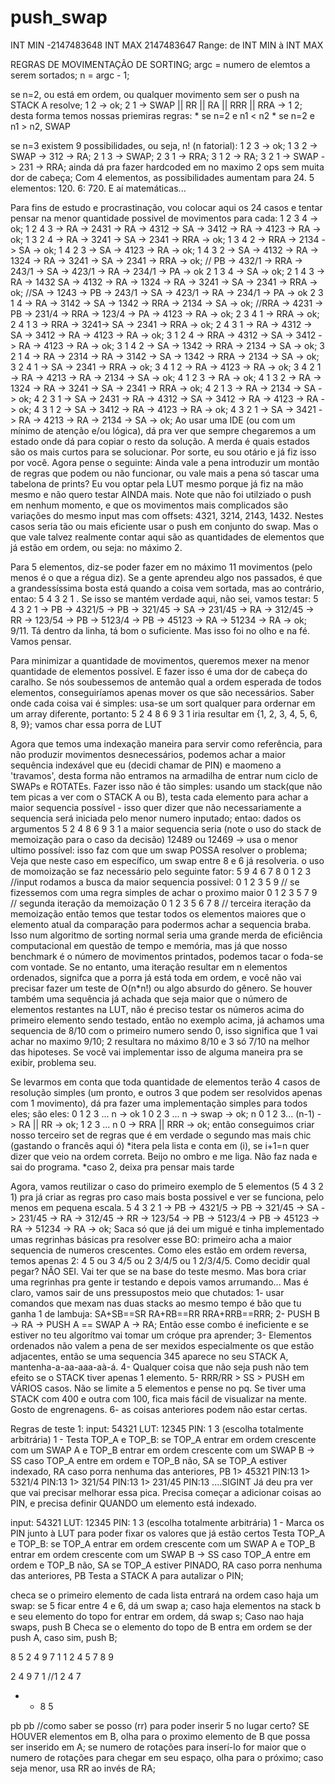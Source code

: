 # push_swap

INT MIN		-2147483648
INT MAX		2147483647
Range: de INT MIN à INT MAX

REGRAS DE MOVIMENTAÇÃO DE SORTING;
argc = numero de elemtos a serem sortados;
n = argc - 1;

se n=2, ou está em ordem, ou qualquer movimento sem ser o push na STACK A resolve;
	1 2 -> ok;
	2 1 -> SWAP || RR || RA || RRR || RRA -> 1 2;
desta forma temos nossas priemiras regras:
	* se n=2 e n1 < n2
	* se n=2 e n1 > n2, SWAP

se n=3 existem 9 possibilidades, ou seja, n! (n fatorial):
1 2 3 -> ok;
1 3 2 -> SWAP -> 312 -> RA;
2 1 3 -> SWAP;
2 3 1 -> RRA;
3 1 2 -> RA;
3 2 1 -> SWAP -> 231 -> RRA;
ainda dá pra fazer hardcoded em no maximo 2 ops sem muita dor de cabeça;
Com 4 elementos, as possibilidades aumentam para 24. 5 elementos: 120. 6: 720. E aí matemáticas...

Para fins de estudo e procrastinação, vou colocar aqui os 24 casos e tentar pensar na menor quantidade possivel de movimentos para cada:
1 2 3 4 -> ok;
1 2 4 3 -> RA -> 2431 -> RA -> 4312 -> SA -> 3412 -> RA -> 4123 -> RA -> ok;
1 3 2 4 -> RA -> 3241 -> SA -> 2341 -> RRA -> ok;
1 3 4 2 -> RRA -> 2134 -> SA -> ok;
1 4 2 3 -> SA -> 4123 -> RA -> ok;
1 4 3 2 -> SA -> 4132 -> RA -> 1324 -> RA -> 3241 -> SA -> 2341 -> RRA -> ok;				// PB -> 432/1 -> RRA -> 243/1 -> SA -> 423/1 -> RA -> 234/1 -> PA -> ok
2 1 3 4 -> SA -> ok;
2 1 4 3 -> RA -> 1432 SA -> 4132 -> RA -> 1324 -> RA -> 3241 -> SA -> 2341 -> RRA -> ok;	//SA -> 1243 -> PB -> 243/1 -> SA -> 423/1 -> RA -> 234/1 -> PA -> ok
2 3 1 4 -> RA -> 3142 -> SA -> 1342 -> RRA -> 2134 -> SA -> ok;								//RRA  -> 4231 -> PB -> 231/4 -> RRA -> 123/4 -> PA -> 4123 -> RA -> ok;
2 3 4 1 -> RRA -> ok;
2 4 1 3 -> RRA -> 3241-> SA -> 2341 -> RRA -> ok;
2 4 3 1 -> RA -> 4312 -> SA -> 3412 -> RA -> 4123 -> RA -> ok;
3 1 2 4 -> RRA -> 4312 -> SA -> 3412 -> RA -> 4123 -> RA -> ok;
3 1 4 2 -> SA -> 1342 -> RRA -> 2134 -> SA -> ok;
3 2 1 4 -> RA -> 2314 -> RA -> 3142 -> SA -> 1342 -> RRA -> 2134 -> SA -> ok;
3 2 4 1 -> SA -> 2341 -> RRA -> ok;
3 4 1 2 -> RA -> 4123 -> RA -> ok;
3 4 2 1 -> RA -> 4213 -> RA -> 2134 -> SA -> ok;
4 1 2 3 -> RA -> ok;
4 1 3 2 -> RA -> 1324 -> RA -> 3241 -> SA -> 2341 -> RRA -> ok;
4 2 1 3 -> RA -> 2134 -> SA -> ok;
4 2 3 1 -> SA -> 2431 -> RA -> 4312 -> SA -> 3412 -> RA -> 4123 -> RA -> ok;
4 3 1 2 -> SA -> 3412 -> RA -> 4123 -> RA -> ok;
4 3 2 1 -> SA -> 3421 -> RA -> 4213 -> RA -> 2134 -> SA -> ok;
Ao usar uma IDE (ou com um mínimo de atenção e/ou lógica), dá pra ver que sempre chegaremos a um estado onde dá para copiar o resto da solução. A merda é quais estados são os mais curtos para se solucionar. Por sorte, eu sou otário e já fiz isso por você.
Agora pense o seguinte: Ainda vale a pena introduzir um montão de regras que podem ou não funcionar, ou vale mais a pena só tascar uma tabelona de prints? Eu vou optar pela LUT mesmo porque já fiz na mão mesmo e não quero testar AINDA mais.
Note que não foi utilziado o push em nenhum momento, e que os movimentos mais complicados são variações do mesmo input mas com offsets: 4321, 3214, 2143, 1432. Nestes casos seria tão ou mais eficiente usar o push em conjunto do swap. Mas o que vale talvez realmente contar aqui são as quantidades de elementos que já estão em ordem, ou seja: no máximo 2.

Para 5 elementos, diz-se poder fazer em no máximo 11 movimentos (pelo menos é o que a régua diz). Se a gente aprendeu algo nos passados, é que a grandessíssima bosta está quando a coisa vem sortada, mas ao contrário, entao: 5 4 3 2 1 . Se isso se mantém verdade aqui, não sei, vamos testar:
5 4 3 2 1 -> PB -> 4321/5 -> PB -> 321/45 -> SA -> 231/45 -> RA -> 312/45 -> RR -> 123/54 -> PB -> 5123/4 -> PB -> 45123 -> RA -> 51234 -> RA -> ok;
9/11. Tá dentro da linha, tá bom o suficiente.
Mas isso foi no olho e na fé. Vamos pensar.

Para minimizar a quantidade de movimentos, queremos mexer na menor quantidade de elementos possível. E fazer isso é uma dor de cabeça do caralho.
Se nós soubessemos de antemão qual a ordem esperada de todos elementos, conseguiríamos apenas mover os que são necessários.
Saber onde cada coisa vai é simples: usa-se um sort qualquer para ordernar em um array diferente, portanto:
	5 2 4 8 6 9 3 1 iria resultar em {1, 2, 3, 4, 5, 6, 8, 9};
	vamos char essa porra de LUT

Agora que temos uma indexação maneira para servir como referência, para não produzir movimentos desnecessários, podemos achar a maior sequência indexável que eu (decidi chamar de PIN) e maomeno a 'travamos', desta forma não entramos na armadilha de entrar num ciclo de SWAPs e ROTATEs.
Fazer isso não é tão simples: usando um stack(que não tem picas a ver com o STACK A ou B), testa cada elemento para achar a maior sequencia possível - isso quer dizer que não necessariamente a sequencia será iniciada pelo menor numero inputado;
	entao: dados os argumentos 5 2 4 8 6 9 3 1
a maior sequencia seria (note o uso do stack de memoização para o caso da decisão)
	12489 ou 12469 -> usa o menor ultimo possível: isso faz com que um swap POSSA resolver o problema; Veja que neste caso em específico, um swap entre 8 e 6 já resolveria.
o uso de momoização se faz necessário pelo seguinte fator:
	5 9 4 6 7 8 0 1 2 3		//input
	rodamos a busca da maior sequencia possivel:
	0 1 2 3 5 9				// se fizessemos com uma regra simples de achar o proximo maior
	0 1 2 3 5 7 9			// segunda iteração da memoização
	0 1 2 3 5 6 7 8			// terceira iteração da memoização
então temos que testar todos os elementos maiores que o elemento atual da comparação para podermos achar a sequencia braba. Isso num algoritmo de sorting normal seria uma grande merda de eficiência computacional em questão de tempo e memória, mas já que nosso benchmark é o número de movimentos printados, podemos tacar o foda-se com vontade.
Se no entanto, uma iteração resultar em n elementos ordenados, signifca que a porra já está toda em ordem, e você não vai precisar fazer um teste de O(n*n!) ou algo absurdo do gênero. Se houver também uma sequência já achada que seja maior que o número de elementos restantes na LUT, não é preciso testar os números acima do primeiro elemento sendo testado, então no exemplo acima, já achamos uma sequencia de 8/10 com o primeiro numero sendo 0, isso significa que 1 vai achar no maximo 9/10; 2 resultara no máximo 8/10 e 3 só 7/10 na melhor das hipoteses. Se você vai implementar isso de alguma maneira pra se exibir, problema seu.
<!-- PENSAR EM COMO IMPLEMENTAR ESSA BUDEGA sem ter precisar de memória e tempo infinito DEPOIS -->

Se levarmos em conta que toda quantidade de elementos terão 4 casos de resolução simples (um pronto, e outros 3 que podem ser resolvidos apenas com 1 movimento), dá pra fazer uma implementação simples para todos eles;
são eles:
0 1 2 3 ... n -> ok
1 0 2 3 ... n -> swap -> ok;
n 0 1 2 3... (n-1) -> RA || RR -> ok;
1 2 3 ... n 0 -> RRA || RRR -> ok;
então conseguimos criar nosso terceiro set de regras que é em verdade o segundo mas mais chic (gastando o francês aqui ó)
	*itera pela lista e conta em (i), se i+1=n quer dizer que veio na ordem correta. Beijo no ombro e me liga. Não faz nada e sai do programa.
	*caso 2, deixa pra pensar mais tarde
<!-- # COMPLETAR OS CASOS -->

Agora, vamos reutilizar o caso do primeiro exemplo de 5 elementos (5 4 3 2 1) pra já criar as regras pro caso mais bosta possivel e ver se funciona, pelo menos em pequena escala.
5 4 3 2 1 -> PB -> 4321/5 -> PB -> 321/45 -> SA -> 231/45 -> RA -> 312/45 -> RR -> 123/54 -> PB -> 5123/4 -> PB -> 45123 -> RA -> 51234 -> RA -> ok;
Saca só que já dei um migué e tinha implementado umas regrinhas básicas pra resolver esse BO:
primeiro acha a maior sequencia de numeros crescentes. Como eles estão em ordem reversa, temos apenas 2: 4 5 ou 3 4/5 ou 2 3/4/5 ou 1 2/3/4/5. Como decidir qual pegar? NÂO SEI. Vai ter que se na base do teste mesmo.
Mas bora criar uma regrinhas pra gente ir testando e depois vamos arrumando... Mas é claro, vamos sair de uns pressupostos meio que chutados:
1- usar comandos que mexam nas duas stacks ao mesmo tempo é bão que tu ganha 1 de lambuja: SA+SB==SR RA+RB==RR RRA+RRB==RRR;
2- PUSH B -> RA -> PUSH A == SWAP A -> RA; Então esse combo é ineficiente e se estiver no teu algorítmo vai tomar um cróque pra aprender;
3- Elementos ordenados não valem a pena de ser mexidos especialmente os que estão adjacentes, então se uma sequencia 345 aparece no seu STACK A, mantenha-a-aa-aaa-aà-á.
4- Qualquer coisa que não seja push não tem efeito se o STACK tiver apenas 1 elemento.
5- RRR/RR > SS > PUSH em VÁRIOS casos. Não se limite a 5 elementos e pense no pq. Se tiver uma STACK com 400 e outra com 100, fica mais fácil de visualizar na mente. Gosto de engrenagens.
6- as coisas anteriores podem não estar certas.

Regras de teste 1:
input: 54321	LUT: 12345	PIN: 1 3 (escolha totalmente arbitrária)
1 - Testa TOP_A e TOP_B: se TOP_A entrar em ordem crescente com um SWAP A e TOP_B entrar em ordem crescente com um SWAP B -> SS
	caso TOP_A entre em ordem e TOP_B não, SA
	se TOP_A estiver indexado, RA
	caso porra nenhuma das anteriores, PB
1> 45321	PIN:13
1> 5321/4	PIN:13
1> 321/54	PIN:13
1> 231/45	PIN:13
....SIGINT
Já deu pra ver que vai precisar melhorar essa pica. Precisa começar a adicionar coisas ao PIN, e precisa definir QUANDO um elemento está indexado.

input: 54321	LUT: 12345	PIN: 1 3 (escolha totalmente arbitrária)
1 - Marca os PIN junto à LUT para poder fixar os valores que já estão certos
	Testa TOP_A e TOP_B: se TOP_A entrar em ordem crescente com um SWAP A e TOP_B entrar em ordem crescente com um SWAP B -> SS
	caso TOP_A entre em ordem e TOP_B não, SA
	se TOP_A estiver PINADO, RA
	caso porra nenhuma das anteriores, PB
	Testa a STACK A para autalizar o PIN;

<!-- daqui pra baixo não tá valendo -->
checa se o primeiro elemento de cada lista entrará na ordem caso haja um swap: se 5 ficar entre 4 e 6, dá um swap a; caso haja elementos na stack b e seu elemento do topo for entrar em ordem, dá swap s;
Caso nao haja swaps, push B
Checa se o elemento do topo de B entra em ordem se der push A, caso sim, push B;



8 5 2 4 9 7 1
1 2 4 5 7 8 9

2 4 9 7 1 //1 2 4 7
* * 8 5

pb
pb
//como saber se posso (rr) para poder inserir 5 no lugar certo?
SE HOUVER elementos em B, olha para o proximo elemento de B que possa ser inserido em A; se numero de rotações para inserí-lo for maior que o numero de rotações para chegar em seu espaço, olha para o próximo;
caso seja menor, usa RR ao invés de RA;


